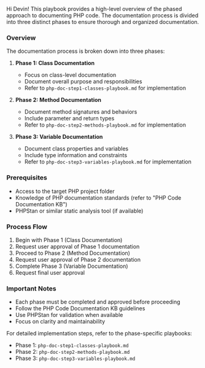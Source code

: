 Hi Devin! This playbook provides a high-level overview of the phased approach to documenting PHP code. The documentation process is divided into three distinct phases to ensure thorough and organized documentation.

### Overview

The documentation process is broken down into three phases:

1. **Phase 1: Class Documentation**
   - Focus on class-level documentation
   - Document overall purpose and responsibilities
   - Refer to `php-doc-step1-classes-playbook.md` for implementation

2. **Phase 2: Method Documentation**
   - Document method signatures and behaviors
   - Include parameter and return types
   - Refer to `php-doc-step2-methods-playbook.md` for implementation

3. **Phase 3: Variable Documentation**
   - Document class properties and variables
   - Include type information and constraints
   - Refer to `php-doc-step3-variables-playbook.md` for implementation

### Prerequisites
- Access to the target PHP project folder
- Knowledge of PHP documentation standards (refer to "PHP Code Documentation KB")
- PHPStan or similar static analysis tool (if available)

### Process Flow
1. Begin with Phase 1 (Class Documentation)
2. Request user approval of Phase 1 documentation
3. Proceed to Phase 2 (Method Documentation)
4. Request user approval of Phase 2 documentation
5. Complete Phase 3 (Variable Documentation)
6. Request final user approval

### Important Notes
- Each phase must be completed and approved before proceeding
- Follow the PHP Code Documentation KB guidelines
- Use PHPStan for validation when available
- Focus on clarity and maintainability

For detailed implementation steps, refer to the phase-specific playbooks:
- Phase 1: `php-doc-step1-classes-playbook.md`
- Phase 2: `php-doc-step2-methods-playbook.md`
- Phase 3: `php-doc-step3-variables-playbook.md`
